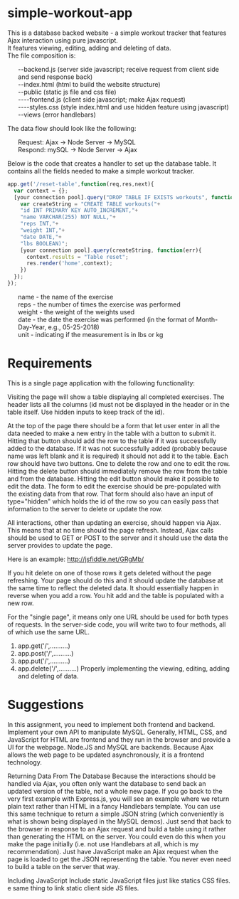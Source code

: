 # simple-workout-app

This is a database backed website - a simple workout tracker that features Ajax interaction using pure javascript.</br>
It features viewing, editing, adding and deleting of data.</br>
The file composition is:
<ul>
--backend.js (server side javascript; receive request from client side and send response back)</br>
--index.html (html to build the website structure)</br>
--public (static js file and css file)</br>
----frontend.js (client side javascript; make Ajax request)</br>
----styles.css (style index.html and use hidden feature using javascript)</br>
--views (error handlebars)</br>
</ul>

The data flow should look like the following:
<ul>
Request: Ajax -> Node Server -> MySQL</br>
Respond: mySQL -> Node Server -> Ajax</br>
</ul>

Below is the code that creates a handler to set up the database table. It contains all the fields needed to make a simple workout tracker.

```javascript
app.get('/reset-table',function(req,res,next){
  var context = {};
  [your connection pool].query("DROP TABLE IF EXISTS workouts", function(err){
    var createString = "CREATE TABLE workouts("+
    "id INT PRIMARY KEY AUTO_INCREMENT,"+
    "name VARCHAR(255) NOT NULL,"+
    "reps INT,"+
    "weight INT,"+
    "date DATE,"+
    "lbs BOOLEAN)";
    [your connection pool].query(createString, function(err){
      context.results = "Table reset";
      res.render('home',context);
    })
  });
});
```
<ul>
  name - the name of the exercise</br>
  reps - the number of times the exercise was performed</br>
  weight - the weight of the weights used</br>
  date - the date the exercise was performed (in the format of Month-Day-Year, e.g., 05-25-2018)</br>
  unit -  indicating if the measurement is in lbs or kg</br>
</ul>

# Requirements
This is a single page application with the following functionality:

Visiting the page will show a table displaying all completed exercises. 
The header lists all the columns (id must not be displayed in the header or in the table itself. Use hidden inputs to keep track of the id).

At the top of the page there should be a form that let user enter in all the data needed to make a new entry in the table with a button to submit it. 
Hitting that button should add the row to the table if it was successfully added to the database. If it was not successfully added (probably because name was left blank and it is required) it should not add it to the table.
Each row should have two buttons. One to delete the row and one to edit the row. 
Hitting the delete button should immediately remove the row from the table and from the database.
Hitting the edit button should make it possible to edit the data. The form to edit the exercise should be pre-populated with the existing data from that row.
That form should also have an input of type="hidden" which holds the id of the row so you can easily pass that information to the server to delete or update the row.

All interactions, other than updating an exercise, should happen via Ajax. 
This means that at no time should the page refresh. Instead, Ajax calls should be used to GET or POST to the server and it should use the data the server provides to update the page. 

Here is an example: http://jsfiddle.net/GRgMb/

If you hit delete on one of those rows it gets deleted without the page refreshing. 
Your page should do this and it should update the database at the same time to reflect the deleted data. 
It should essentially happen in reverse when you add a row. You hit add and the table is populated with a new row.

For the "single page", it means only one URL should be used for both types of requests. 
In the server-side code, you will write two to four methods, all of which use the same URL. 
1) app.get('/',..........)
2) app.post('/',..........)
3) app.put('/',..........)
4) app.delete('/',..........)
Properly implementing the viewing, editing, adding and deleting of data.


# Suggestions
In this assignment, you need to implement both frontend and backend. Implement your own API to manipulate MySQL. 
Generally, HTML, CSS, and JavaScript for HTML are frontend and they run in the browser and provide a UI for the webpage. 
Node.JS and MySQL are backends. Because Ajax allows the web page to be updated asynchronously, it is a frontend technology.
 
Returning Data From The Database
Because the interactions should be handled via Ajax, you often only want the database to send back an updated version of the table, not a whole new page. 
If you go back to the very first example with Express.js, you will see an example where we return plain text rather than HTML in a fancy Handlebars template. You can use this same technique to return a simple JSON string (which conveniently is what is shown being displayed in the MySQL demos). Just send that back to the browser in response to an Ajax request and build a table using it rather than generating the HTML on the server.
You could even do this when you make the page initially (i.e. not use Handlebars at all, which is my recommendation). Just have JavaScript make an Ajax request when the page is loaded to get the JSON representing the table. You never even need to build a table on the server that way.

Including JavaScript
Include static JavaScript files just like statics CSS files. e same thing to link static client side JS files.
